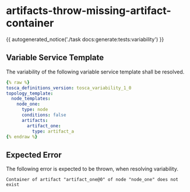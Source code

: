 # artifacts-throw-missing-artifact-container

{{ autogenerated_notice('./task docs:generate:tests:variability') }}


## Variable Service Template

The variability of the following variable service template shall be resolved.

```yaml linenums="1"
{% raw %}
tosca_definitions_version: tosca_variability_1_0
topology_template:
  node_templates:
    node_one:
      type: node
      conditions: false
      artifacts:
        artifact_one:
          type: artifact_a
{% endraw %}
```





## Expected Error

The following error is expected to be thrown, when resolving variability.

```text linenums="1"
Container of artifact "artifact_one@0" of node "node_one" does not exist
```
